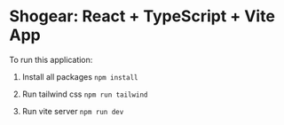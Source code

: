 # Shogear: React + TypeScript + Vite App

To run this application:

1. Install all packages
   `npm install`

2. Run tailwind css
   `npm run tailwind`

3. Run vite server
   `npm run dev`

